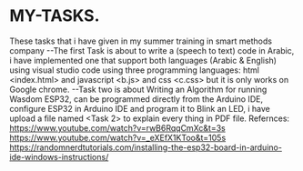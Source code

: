 # MY-TASKS.
These tasks that i have given in my summer training in smart methods company
--The first Task is about to write a (speech to text) code in Arabic, i have implemented one that support both languages (Arabic & English) using visual studio code using three programming languages: html <index.html> and javascript <b.js> and css <c.css> but it is only works on Google chrome.
--Task two is about Writing an Algorithm for running Wasdom ESP32, can be programmed directly from the Arduino IDE, configure ESP32 in Arduino IDE and program it to Blink an LED, i have upload a file named <Task 2> to explain every thing in PDF file.
Refernces:
https://www.youtube.com/watch?v=rwB6RqqCmXc&t=3s
https://www.youtube.com/watch?v=_eXEfX1KToo&t=105s
https://randomnerdtutorials.com/installing-the-esp32-board-in-arduino-ide-windows-instructions/
